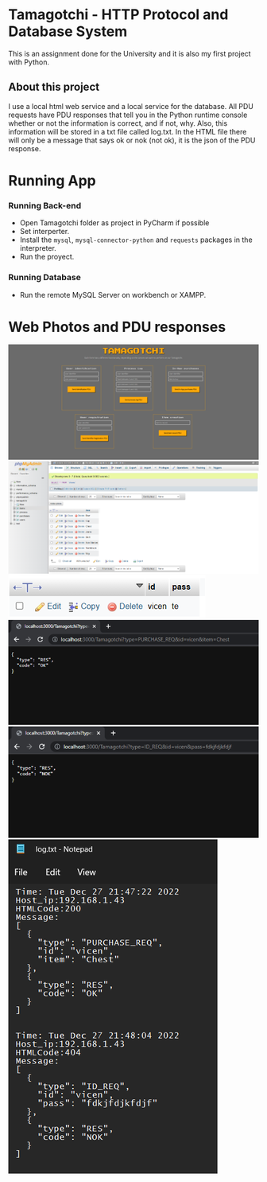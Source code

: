 # Tamagotchi - HTTP Protocol and Database System
This is an assignment done for the University and it is also my first project with Python.

## About this project
I use a local html web service and a local service for the database. 
All PDU requests have PDU responses that tell you in the Python runtime console whether or not the information is correct, and if not, why. Also, this information will be stored in a txt file called log.txt. 
In the HTML file there will only be a message that says ok or nok (not ok), it is the json of the PDU response.

# Running App
### Running Back-end
- Open Tamagotchi folder as project in PyCharm if possible
- Set interperter.
- Install the `mysql`, `mysql-connector-python` and `requests` packages in the interpreter.
- Run the proyect.
### Running Database
- Run the remote MySQL Server on workbench or XAMPP.

# Web Photos and PDU responses
![Alt text](/images/web.png?raw=true "Tamagotchi web page")
![Alt text](/images/database.png?raw=true "PhpMyAdmin, MySQL database - Items records")
![Alt text](/images/user.png?raw=true "User ID record")
![Alt text](/images/PDU-response.png?raw=true "Purchase Request PDU")
![Alt text](/images/PDU-response2.png?raw=true "User identification PDU")
![Alt text](/images/log.png?raw=true "PDU records")
